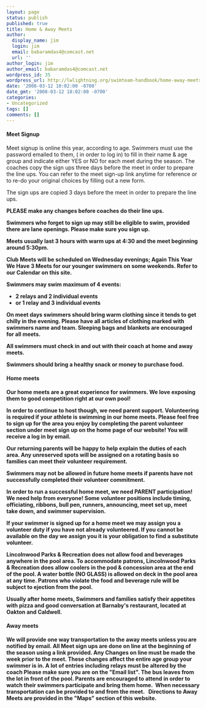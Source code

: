 ```yaml
---
layout: page
status: publish
published: true
title: Home & Away Meets
author:
  display_name: jim
  login: jim
  email: babaramdas4@comcast.net
  url: ''
author_login: jim
author_email: babaramdas4@comcast.net
wordpress_id: 35
wordpress_url: http://lwlightning.org/swimteam-handbook/home-away-meets/
date: '2008-03-12 10:02:00 -0700'
date_gmt: '2008-03-12 18:02:00 -0700'
categories:
- Uncategorized
tags: []
comments: []
---
```

#### Meet Signup

Meet signup is online this year, according to age.  Swimmers must use the password emailed to them, ( in order to log in) to fill in their name &amp; age group and indicate either YES or NO for each meet during the season. The coaches copy the sign ups three days before the meet in order to prepare the line ups. You can refer to the meet sign-up link anytime for reference or to re-do your original choices by filling out a new form.

The sign ups are copied 3 days before the meet in order to prepare the line ups.

<strong>PLEASE make any changes before coaches do their line ups<strong>.

Swimmers who forget to sign up may still be eligible to swim, provided there are lane openings. Please make sure you sign up.

Meets usually last 3 hours with warm ups at 4:30 and the meet beginning around 5:30pm.

Club Meets will be scheduled on Wednesday evenings; <strong>Again This Year We Have 3 Meets for our younger swimmers on some weekends.<strong> Refer to our Calendar on this site. 

Swimmers may swim maximum of 4 events:

* 2 relays and 2 individual events
* or 1 relay and 3 individual events

On meet days swimmers should bring warm clothing since it tends to get chilly in the evening. Please have all articles of clothing marked with swimmers name and team. Sleeping bags and blankets are encouraged for all meets.

All swimmers must check in and out with their coach at home and away meets.

Swimmers should bring a healthy snack or money to purchase food.

#### Home meets

Our home meets are a great experience for swimmers. We love exposing them to good competition right at our own pool! 

In order to continue to host though, we need parent support. Volunteering is required if your athlete is swimming in our home meets. Please feel free to sign up for the area you enjoy by completing the parent volunteer section under meet sign up on the home page of our website!  You will receive a log in by email.

Our returning parents will be happy to help explain the duties of each area. Any unreserved spots will be assigned on a rotating  basis so families can meet their volunteer requirement.

Swimmers may not be allowed in future home meets if parents have not successfully completed their volunteer commitment.

In order to run a successful home meet, we need PARENT participation! We need help from everyone!  Some volunteer positions include timing, officiating, ribbons, bull pen, runners, announcing, meet set up, meet take down, and swimmer supervision. 

If your swimmer is signed up for a home meet we may assign you a volunteer duty if you have not already volunteered. If you cannot be available on the day we assign you it is your obligation to find a substitute volunteer. 

Lincolnwood Parks &amp; Recreation does not allow food and beverages anywhere in the pool area. To accommodate patrons, Lincolnwood Parks &amp; Recreation does allow coolers in the pod &amp; concession area at the end of the pool. A water bottle (NO GLASS) is allowed on deck in the pool area at any time. Patrons who violate the food and beverage rule will be subject to ejection from the pool.

Usually after home meets, Swimmers and families satisfy their appetites with pizza and good conversation at Barnaby's restaurant, located at Oakton and Caldwell.

#### Away meets

We will provide one way transportation to the away meets unless you are notified by email. All Meet sign ups are done on line at the beginning of the season using a link provided. <b>Any Changes on line must be made the week prior to the meet.</b> These changes affect the entire age group your swimmer is in. A lot of entries including relays must be altered by the coach Please make sure you are on the "Email list". The bus leaves from the lot in front of the pool. Parents are encouraged to attend in order to watch their swimmers participate and bring them home.&nbsp; When necessary transportation can be provided to and from the meet. &nbsp; Directions to Away Meets are provided in the "Maps" section of this website.
